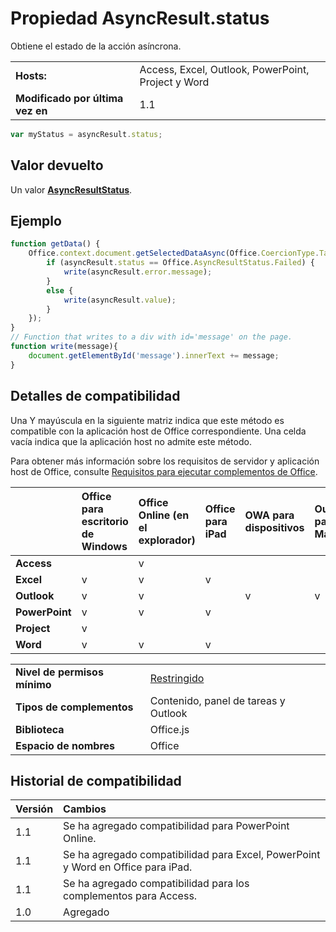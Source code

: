 
# Propiedad AsyncResult.status
Obtiene el estado de la acción asíncrona.

|||
|:-----|:-----|
|**Hosts:**|Access, Excel, Outlook, PowerPoint, Project y Word|
|**Modificado por última vez en**|1.1|

```js
var myStatus = asyncResult.status;
```


## Valor devuelto

Un valor **[AsyncResultStatus](../../reference/shared/asyncresultstatus-enumeration.md)**.


## Ejemplo

```js
function getData() {
    Office.context.document.getSelectedDataAsync(Office.CoercionType.Table, function(asyncResult) {
        if (asyncResult.status == Office.AsyncResultStatus.Failed) {
            write(asyncResult.error.message);
        }
        else {
            write(asyncResult.value);
        }
    });
}
// Function that writes to a div with id='message' on the page.
function write(message){
    document.getElementById('message').innerText += message; 
}

```

## Detalles de compatibilidad


Una Y mayúscula en la siguiente matriz indica que este método es compatible con la aplicación host de Office correspondiente. Una celda vacía indica que la aplicación host no admite este método.

Para obtener más información sobre los requisitos de servidor y aplicación host de Office, consulte [Requisitos para ejecutar complementos de Office](../../docs/overview/requirements-for-running-office-add-ins.md).


| |**Office para escritorio de Windows**|**Office Online (en el explorador)**|**Office para iPad**|**OWA para dispositivos**|**Outlook para Mac**|
|:-----|:-----|:-----|:-----|:-----|:-----|
|**Access**||v||||
|**Excel**|v|v|v|||
|**Outlook**|v|v||v|v|
|**PowerPoint**|v|v|v|||
|**Project**|v|||||
|**Word**|v|v|v|||

|||
|:-----|:-----|
|**Nivel de permisos mínimo**|[Restringido](../../docs/develop/requesting-permissions-for-api-use-in-content-and-task-pane-add-ins.md)|
|**Tipos de complementos**|Contenido, panel de tareas y Outlook|
|**Biblioteca**|Office.js|
|**Espacio de nombres**|Office|

## Historial de compatibilidad

|**Versión**|**Cambios**|
|:-----|:-----|
|1.1|Se ha agregado compatibilidad para PowerPoint Online.|
|1.1|Se ha agregado compatibilidad para Excel, PowerPoint y Word en Office para iPad.|
|1.1|Se ha agregado compatibilidad para los complementos para Access.|
|1.0|Agregado|
